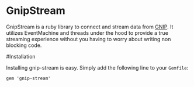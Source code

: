 # GnipStream

GnipStream is a ruby library to connect and stream data from [GNIP](http://gnip.com/).
It utilizes EventMachine and threads under the hood to provide a true streaming
experience without you having to worry about writing non blocking code.

#Installation

Installing gnip-stream is easy. Simply add the following line to your
```Gemfile```:

```
gem 'gnip-stream'

```
